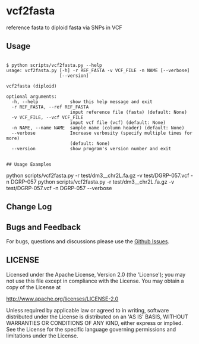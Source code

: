 # vcf2fasta
reference fasta to diploid fasta via SNPs in VCF
 
## Usage

```

$ python scripts/vcf2fasta.py --help
usage: vcf2fasta.py [-h] -r REF_FASTA -v VCF_FILE -n NAME [--verbose]
                    [--version]

vcf2fasta (diploid)

optional arguments:
  -h, --help            show this help message and exit
  -r REF_FASTA, --ref REF_FASTA
                        input reference file (fasta) (default: None)
  -v VCF_FILE, --vcf VCF_FILE
                        input vcf file (vcf) (default: None)
  -n NAME, --name NAME  sample name (column header) (default: None)
  --verbose             Increase verbosity (specify multiple times for more)
                        (default: None)
  --version             show program's version number and exit

  
## Usage Examples

```

python scripts/vcf2fasta.py -r test/dm3__chr2L.fa.gz -v test/DGRP-057.vcf -n DGRP-057
python scripts/vcf2fasta.py -r test/dm3__chr2L.fa.gz -v test/DGRP-057.vcf -n DGRP-057 --verbose
 
## Change Log

## Bugs and Feedback

For bugs, questions and discussions please use the [Github Issues](https://github.com/blajoie/single-element-stack/issues).

## LICENSE

Licensed under the Apache License, Version 2.0 (the 'License');
you may not use this file except in compliance with the License.
You may obtain a copy of the License at

<http://www.apache.org/licenses/LICENSE-2.0>

Unless required by applicable law or agreed to in writing, software
distributed under the License is distributed on an 'AS IS' BASIS,
WITHOUT WARRANTIES OR CONDITIONS OF ANY KIND, either express or implied.
See the License for the specific language governing permissions and
limitations under the License.

